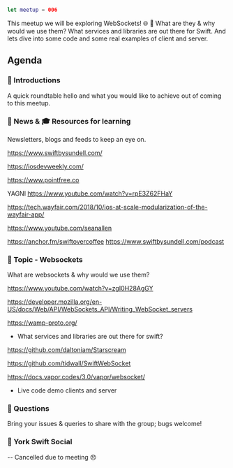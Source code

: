 ```swift

let meetup = 006

```

 This meetup we will be exploring WebSockets! 🌐 🔌 What are they & why would we use them? What services and libraries are out there for Swift. And lets dive into some code and some real examples of client and server.

## Agenda

### 🖖 Introductions

A quick roundtable hello and what you would like to achieve out of coming to this meetup.

### 📢 News & 🎓 Resources for learning

Newsletters, blogs and feeds to keep an eye on.

https://www.swiftbysundell.com/

https://iosdevweekly.com/

https://www.pointfree.co

YAGNI
https://www.youtube.com/watch?v=rpE3Z62FHaY

https://tech.wayfair.com/2018/10/ios-at-scale-modularization-of-the-wayfair-app/

https://www.youtube.com/seanallen

https://anchor.fm/swiftovercoffee
https://www.swiftbysundell.com/podcast


### 🚀 Topic - Websockets

What are websockets & why would we use them?

https://www.youtube.com/watch?v=zgI0H28AgGY

https://developer.mozilla.org/en-US/docs/Web/API/WebSockets_API/Writing_WebSocket_servers

https://wamp-proto.org/

* What services and libraries are out there for swift?


https://github.com/daltoniam/Starscream

https://github.com/tidwall/SwiftWebSocket

https://docs.vapor.codes/3.0/vapor/websocket/



* Live code demo clients and server

### 🙋 Questions

Bring your issues & queries to share with the group; bugs welcome!

### 🍻 York Swift Social

-- Cancelled due to meeting 😞